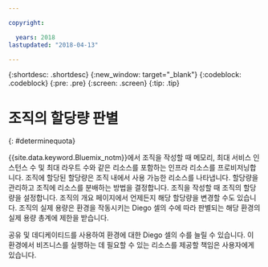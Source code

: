 ```yaml
---

copyright:

  years: 2018
lastupdated: "2018-04-13"

---
```


{:shortdesc: .shortdesc}
{:new_window: target="_blank"}
{:codeblock: .codeblock}
{:pre: .pre}
{:screen: .screen}
{:tip: .tip}

# 조직의 할당량 판별
{: #determinequota}

{{site.data.keyword.Bluemix_notm}}에서 조직을 작성할 때 메모리, 최대 서비스 인스턴스 수 및 최대 라우트 수와 같은 리소스를 포함하는 인프라 리소스를 프로비저닝합니다. 조직에 할당된 할당량은 조직 내에서 사용 가능한 리소스를 나타냅니다. 할당량을 관리하고 조직에 리소스를 분배하는 방법을 결정합니다. 조직을 작성할 때 조직의 할당량을 설정합니다. 조직의 개요 페이지에서 언제든지 해당 할당량을 변경할 수도 있습니다. 조직의 실제 용량은 환경을 작동시키는 Diego 셀의 수에 따라 판별되는 해당 환경의 실제 용량 총계에 제한을 받습니다.

공유 및 데디케이티드를 사용하여 환경에 대한 Diego 셀의 수를 늘릴 수 있습니다. 이 환경에서 비즈니스를 실행하는 데 필요할 수 있는 리소스를 제공할 책임은 사용자에게 있습니다.
